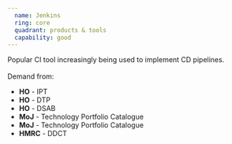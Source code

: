 ```yaml
---
  name: Jenkins
  ring: core
  quadrant: products & tools
  capability: good
---
```

Popular CI tool increasingly being used to implement CD pipelines.
<br/><br/>Demand from: <ul><li><strong>HO</strong> - IPT</li><li><strong>HO</strong> - DTP</li><li><strong>HO</strong> - DSAB</li><li><strong>MoJ</strong> - Technology Portfolio Catalogue</li><li><strong>MoJ</strong> - Technology Portfolio Catalogue</li><li><strong>HMRC</strong> - DDCT</li></ul>
